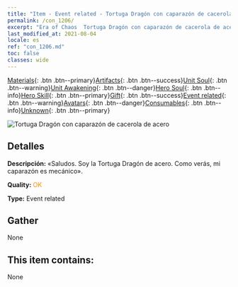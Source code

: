 ```yaml
---
title: "Item - Event related - Tortuga Dragón con caparazón de cacerola de acero"
permalink: /con_1206/
excerpt: "Era of Chaos  Tortuga Dragón con caparazón de cacerola de acero"
last_modified_at: 2021-08-04
locale: es
ref: "con_1206.md"
toc: false
classes: wide
---
```

 [Materials](/ItemsES/){: .btn .btn--primary}[Artifacts](/ItemsES/Artifacts/){: .btn .btn--success}[Unit Soul](/ItemsES/UnitSoul/){: .btn .btn--warning}[Unit Awakening](/ItemsES/UnitAwakening/){: .btn .btn--danger}[Hero Soul](/ItemsES/HeroSoul/){: .btn .btn--info}[Hero Skill](/ItemsES/HeroSkill/){: .btn .btn--primary}[Gift](/ItemsES/Gift/){: .btn .btn--success}[Event related](/ItemsES/Events/){: .btn .btn--warning}[Avatars](/ItemsES/Avatars/){: .btn .btn--danger}[Consumables](/ItemsES/Consumables/){: .btn .btn--info}[Unknown](/ItemsES/Unknown/){: .btn .btn--primary}

 ![Tortuga Dragón con caparazón de cacerola de acero](/images/t/i_81521231.png)

## Detalles
 **Descripción:** «Saludos. Soy la Tortuga Dragón de acero. Como verás, mi caparazón es mecánico».

 **Quality:** <span style="color: #FF8C00">OK</span>

 **Type:** Event related

## Gather

  None

## This item contains:

  None

